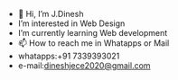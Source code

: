 - 👋 Hi, I’m J.Dinesh
- I’m interested in Web Design
- I’m currently learning Web development
- 📫 How to reach me in Whatapps or Mail
- whatapps:+91 7339393021
- e-mail:dineshjece2020@gmail.com




